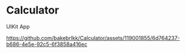 # Calculator
UIKit App 




https://github.com/bakebrlkk/Calculator/assets/119001855/6d764237-b686-4e5e-92c5-6f3858a416ec

